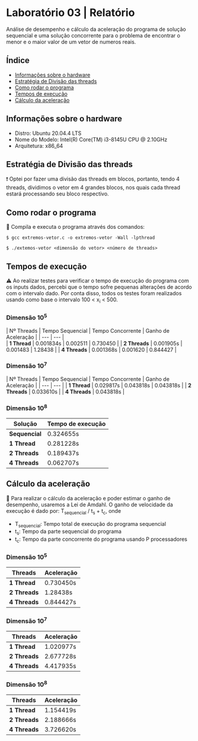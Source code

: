 # Laboratório 03 | Relatório
Análise de desempenho e cálculo da aceleração do programa de solução sequencial e uma solução concorrente para o problema de encontrar o menor e o maior valor de um vetor de numeros reais.


## Índice
* [Informações sobre o hardware](#informações-sobre-o-hardware)
* [Estratégia de Divisão das threads](#estrategia-de-divisao-das-threads)
* [Como rodar o programa](#como-rodar-o-programa)
* [Tempos de execução](#tempos-de-execução)
* [Cálculo da aceleração](#cálculo-da-aceleração)

## Informações sobre o hardware
- Distro: Ubuntu 20.04.4 LTS
- Nome do Modelo: Intel(R) Core(TM) i3-8145U CPU @ 2.10GHz
- Arquitetura: x86_64

## Estratégia de Divisão das threads
:exclamation: Optei por fazer uma divisão das threads em blocos, portanto, tendo 4 threads, dividimos o vetor em 4 grandes blocos, nos quais cada thread estará processando seu bloco respectivo.

## Como rodar o programa
:thinking: Compila e executa o programa através dos comandos:
```
$ gcc extremos-vetor.c -o extremos-vetor -Wall -lpthread 
```
```
$ ./extemos-vetor <dimensão do vetor> <número de threads>
```

## Tempos de execução
:warning: Ao realizar testes para verificar o tempo de execução do programa com os inputs dados, percebi que o tempo sofre pequenas alterações de acordo com o intervalo dado.
Por conta disso, todos os testes foram realizados usando como base o intervalo 100 < x<sub>i</sub> < 500.

### Dimensão 10<sup>5</sup>
| Nº Threads | Tempo Sequencial | Tempo Concorrente | Ganho de Aceleração |
| --- | --- |                                                
| **1 Thread**  | 0.001834s | 0.002511	| 0.730450 |
| **2 Threads** | 0.001905s | 0.001483 |	1.28438  |
| **4 Threads** | 0.001368s | 0.001620 |	0.844427 |

### Dimensão 10<sup>7</sup>
| Nº Threads | Tempo Sequencial | Tempo Concorrente | Ganho de Aceleração |
| --- | --- |
| **1 Thread** | 0.029817s | 0.043818s | 0.043818s |
| **2 Threads** | 0.033610s |
| **4 Threads** | 0.043818s |

### Dimensão 10<sup>8</sup>
| Solução | Tempo de execução |
| --- | --- |
| **Sequencial** | 0.324655s |                                                                                                                                                                                 
| **1 Thread** | 0.281228s |
| **2 Threads** | 0.189437s |
| **4 Threads** | 0.062707s |

## Cálculo da aceleração
:abacus: Para realizar o cálculo da aceleração e poder estimar o ganho de desempenho, usaremos a Lei de Amdahl. O ganho de velocidade da execução é dado por: 
T<sub>sequencial</sub> / t<sub>s</sub> + t<sub>c</sub>, onde
- T<sub>sequencial</sub>: Tempo total de execução do programa sequencial
- t<sub>s</sub>: Tempo da parte sequencial do programa
- t<sub>c</sub>: Tempo da parte concorrente do programa usando P processadores

### Dimensão 10<sup>5</sup>
 | Threads | Aceleração |
 | --- | --- |
 | **1 Thread** | 0.730450s |
 | **2 Threads** | 1.28438s |
 | **4 Threads** | 0.844427s |
 
### Dimensão 10<sup>7</sup>
 | Threads | Aceleração |
 | --- | --- |
 | **1 Thread** | 1.020977s |
 | **2 Threads** | 2.677728s |
 | **4 Threads** | 4.417935s |
 
 ### Dimensão 10<sup>8</sup>
 | Threads | Aceleração |
 | --- | --- |
 | **1 Thread** | 1.154419s |
 | **2 Threads** | 2.188666s |
 | **4 Threads** | 3.726620s |
